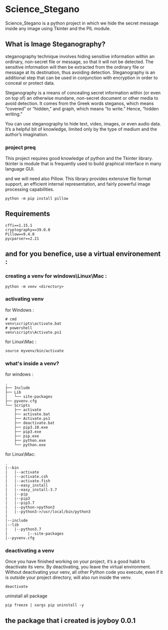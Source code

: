 # Science_Stegano

Science_Stegano is a python project in which we hide the secret message inside any image using Tkinter and the PIL module.

## What is Image Steganography?

 steganography technique involves hiding sensitive information within an ordinary, non-secret file or message, so that it will not be detected. The sensitive information will then be extracted from the ordinary file or message at its destination, thus avoiding detection. Steganography is an additional step that can be used in conjunction with encryption in order to conceal or protect data.


Steganography is a means of concealing secret information within (or even on top of) an otherwise mundane, non-secret document or other media to avoid detection. It comes from the Greek words steganos, which means “covered” or “hidden,” and graph, which means “to write.” Hence, “hidden writing.”

You can use steganography to hide text, video, images, or even audio data. It’s a helpful bit of knowledge, limited only by the type of medium and the author’s imagination.


### project preq

This project requires good knowledge of python and the Tkinter library. 
tkinter is module that is frequently used to build graphical interface in many language GUI.

and we will need also Pillow.
This library provides extensive file format support, an efficient internal representation, and fairly powerful image processing capabilities.

```
python -m pip install pillow
```

## Requirements

```
cffi==1.15.1
cryptography==39.0.0
Pillow==9.4.0
pycparser==2.21
```

## and for you benefice, use a virtual environement :

### creating a venv for windows\Linux\Mac :

```
python -m venv <directory>
```
### activating venv 

for Windows :

```
# cmd
venv\scripts\activate.bat
# powershell 
venv\scripts\Activate.ps1
```

for Linux\Mac :

```
source myvenv/bin/activate
```

### what's inside a venv?

for windows :

```
.
├── Include
├── Lib
│   └── site-packages
├── pyvenv.cfg
└── Scripts
    ├── activate
    ├── activate.bat
    ├── Activate.ps1
    ├── deactivate.bat
    ├── pip3.10.exe
    ├── pip3.exe
    ├── pip.exe
    ├── python.exe
    └── python.exe
````
for Linux\Mac:
```
.
|--bin
|   |--activate
|   |--activate.csh
|   |--activate.fish
|   |--easy_install
|   |--easy_install-3.7
|   |--pip
|   |--pip3
|   |--pip3.7
|   |--python->python3
|   |--python3->/usr/local/bin/python3
|
|--include
|--lib
|   |--python3.7
|         |--site-packages
|--pyvenv.cfg
```

### deactivating a venv

Once you have finished working on your project, it’s a good habit to deactivate its venv. By deactivating, you leave the virtual environment. Without deactivating your venv, all other Python code you execute, even if it is outside your project directory, will also run inside the venv.

```
deactivate
```


uninstall all package 
````
pip freeze | xargs pip uninstall -y
````

## the package that i created is joyboy 0.0.1 



